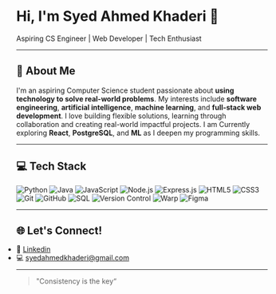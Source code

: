 <h1 align="left">Hi, I'm Syed Ahmed Khaderi &#128075</h1>
<p align="left">
  Aspiring CS Engineer | Web Developer | Tech Enthusiast
</p>

---

<h2>&#128204 About Me</h2>

I'm an aspiring Computer Science student passionate about **using technology to solve real-world problems**. My interests include **software engineering**, **artificial intelligence**, **machine learning**, and **full-stack web development**. I love building flexible solutions, learning through collaboration and creating real-world impactful projects. I am Currently exploring **React**, **PostgreSQL**, and **ML** as I deepen my programming skills.

---

<h2>&#128187 Tech Stack</h2>

![Python](https://img.shields.io/badge/-Python-3776AB?style=for-the-badge&logo=python&logoColor=white&logoWidth=30)
![Java](https://img.shields.io/badge/-Java-007396?style=for-the-badge&logo=java&logoColor=white&logoWidth=30)
![JavaScript](https://img.shields.io/badge/-JavaScript-F7DF1E?style=for-the-badge&logo=javascript&logoColor=000000&logoWidth=30)
![Node.js](https://img.shields.io/badge/-Node.js-339933?style=for-the-badge&logo=node.js&logoColor=white&logoWidth=30)
![Express.js](https://img.shields.io/badge/-Express.js-000000?style=for-the-badge&logo=express&logoColor=white&logoWidth=30)
![HTML5](https://img.shields.io/badge/-HTML5-E34F26?style=for-the-badge&logo=html5&logoColor=white&logoWidth=30)
![CSS3](https://img.shields.io/badge/-CSS3-1572B6?style=for-the-badge&logo=css3&logoColor=white&logoWidth=30)
![Git](https://img.shields.io/badge/-Git-F05032?style=for-the-badge&logo=git&logoColor=white&logoWidth=30)
![GitHub](https://img.shields.io/badge/-GitHub-181717?style=for-the-badge&logo=github&logoColor=white&logoWidth=30)
![SQL](https://img.shields.io/badge/-SQL-336791?style=for-the-badge&logo=postgresql&logoColor=white&logoWidth=30)
![Version Control](https://img.shields.io/badge/-Version%20Control-F05032?style=for-the-badge&logo=git&logoColor=white&logoWidth=30)
![Warp](https://img.shields.io/badge/-Warp-0A2342?style=for-the-badge&logo=rocket&logoColor=white&logoWidth=30)
![Figma](https://img.shields.io/badge/-Figma-F24E1E?style=for-the-badge&logo=figma&logoColor=white&logoWidth=30)




<!-- Add more as you learn them -->

---

<h2>&#127760 Let's Connect!</h2>

<ul style="line-height:1.2; margin:0; padding:0;">
  <li>&#128279; <a href="https://www.linkedin.com/in/syedahmedkhaderi/">Linkedin</a></li>
  <li>&#128187; <a href="mailto:syedahmedkhaderi@gmail.com">syedahmedkhaderi@gmail.com</a></li>
</ul>
 <!-- Replace with your email or preferred contact -->

---

<!-- Optional: Fun fact or quote -->
> "Consistency is the key“ 

<!-- Optional: Visitor badge -->
<!-- ![Visitor Badge](https://visitor-badge.laobi.icu/badge?page_id=YOUR_USERNAME) -->

